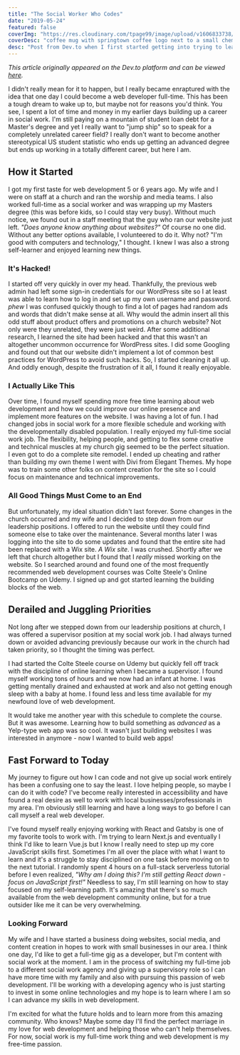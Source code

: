```yaml
---
title: "The Social Worker Who Codes"
date: "2019-05-24"
featured: false
coverImg: "https://res.cloudinary.com/tpage99/image/upload/v1606833738/dev/coffeeandcomputer.jpg"
coverDesc: "coffee mug with springtown coffee logo next to a small chemex and laptop open with code on screen"
desc: "Post from Dev.to when I first started getting into trying to learn in public online."
---
```


_This article originally appeared on the Dev.to platform and can be viewed [here](https://dev.to/taylorpage71/trying-to-find-balance-in-change-3bjn)._

I didn't really mean for it to happen, but I really became enraptured with the idea that one day I could become a web developer full-time. This has been a tough dream to wake up to, but maybe not for reasons you'd think. You see, I spent a lot of time and money in my earlier days building up a career in social work. I'm still paying on a mountain of student loan debt for a Master's degree and yet I really want to "jump ship" so to speak for a completely unrelated career field? I really don't want to become another stereotypical US student statistic who ends up getting an advanced degree but ends up working in a totally different career, but here I am.  

## How it Started

I got my first taste for web development 5 or 6 years ago. My wife and I were on staff at a church and ran the worship and media teams. I also worked full-time as a social worker and was wrapping up my Masters degree (this was before kids, so I could stay very busy). Without much notice, we found out in a staff meeting that the guy who ran our website just left. *"Does anyone know anything about websites?"* Of course no one did. Without any better options available, I volunteered to do it. Why not? "I'm good with computers and technology," I thought. I knew I was also a strong self-learner and enjoyed learning new things. 

### It's Hacked!

I started off very quickly in over my head. Thankfully, the previous web admin had left some sign-in credentials for our WordPress site so I at least was able to learn how to log in and set up my own username and password. *phew* I was confused quickly though to find a lot of pages had random ads and words that didn't make sense at all. Why would the admin insert all this odd stuff about product offers and promotions on a church website? Not only were they unrelated, they were just weird. After some additional research, I learned the site had been hacked and that this wasn't an altogether uncommon occurrence for WordPress sites. I did some Googling and found out that our website didn't implement a lot of common best practices for WordPress to avoid such hacks. So, I started cleaning it all up. And oddly enough, despite the frustration of it all, I found it really enjoyable. 

### I Actually Like This

Over time, I found myself spending more free time learning about web development and how we could improve our online presence and implement more features on the website. I was having a lot of fun. I had changed jobs in social work for a more flexible schedule and working with the developmentally disabled population. I really enjoyed my full-time social work job. The flexibility, helping people, and getting to flex some creative and technical muscles at my church gig seemed to be the perfect situation. I even got to do a complete site remodel. I ended up cheating and rather than building my own theme I went with Divi from Elegant Themes. My hope was to train some other folks on content creation for the site so I could focus on maintenance and technical improvements. 

### All Good Things Must Come to an End

But unfortunately, my ideal situation didn't last forever. Some changes in the church occurred and my wife and I decided to step down from our leadership positions. I offered to run the website until they could find someone else to take over the maintenance. Several months later I was logging into the site to do some updates and found that the entire site had been replaced with a Wix site. *A Wix site*. I was crushed. Shortly after we left that church altogether but I found that I *_really_* missed working on the website. So I searched around and found one of the most frequently recommended web development courses was Colte Steele's Online Bootcamp on Udemy. I signed up and got started learning the building blocks of the web. 

## Derailed and Juggling Priorities

Not long after we stepped down from our leadership positions at church, I was offered a supervisor position at my social work job. I had always turned down or avoided advancing previously because our work in the church had taken priority, so I thought the timing was perfect. 

I had started the Colte Steele course on Udemy but quickly fell off track with the discipline of online learning when I became a supervisor. I found myself working tons of hours and we now had an infant at home. I was getting mentally drained and exhausted at work and also not getting enough sleep with a baby at home. I found less and less time available for my newfound love of web development. 

It would take me another year with this schedule to complete the course. But it was awesome. Learning how to build something as *advanced* as a Yelp-type web app was so cool. It wasn't just building websites I was interested in anymore - now I wanted to build web apps! 

## Fast Forward to Today

My journey to figure out how I can code and not give up social work entirely has been a confusing one to say the least. I love helping people, so maybe I can do it with code? I've become really interested in accessibility and have found a real desire as well to work with local businesses/professionals in my area. I'm obviously still learning and have a long ways to go before I can call myself a real web developer. 

I've found myself really enjoying working with React and Gatsby is one of my favorite tools to work with. I'm trying to learn Next.js and eventually I think I'd like to learn Vue.js but I know I really need to step up my core JavaScript skills first. Sometimes I'm all over the place with what I want to learn and it's a struggle to stay disciplined on one task before moving on to the next tutorial. I randomly spent 4 hours on a full-stack serverless tutorial before I even realized, *"Why am I doing this? I'm still getting React down - focus on JavaScript first!"* Needless to say, I'm still learning on how to stay focused on my self-learning path. It's amazing that there's so much available from the web development community online, but for a true outsider like me it can be very overwhelming. 

### Looking Forward

My wife and I have started a business doing websites, social media, and content creation in hopes to work with small businesses in our area. I think one day, I'd like to get a full-time gig as a developer, but I'm content with social work at the moment. I am in the process of switching my full-time job to a different social work agency and giving up a supervisory role so I can have more time with my family and also with pursuing this passion of web development. I'll be working with a developing agency who is just starting to invest in some online technologies and my hope is to learn where I am so I can advance my skills in web development. 

I'm excited for what the future holds and to learn more from this amazing community. Who knows? Maybe some day I'll find the perfect marriage in my love for web development and helping those who can't help themselves. For now, social work is my full-time work thing and web development is my free-time passion. 